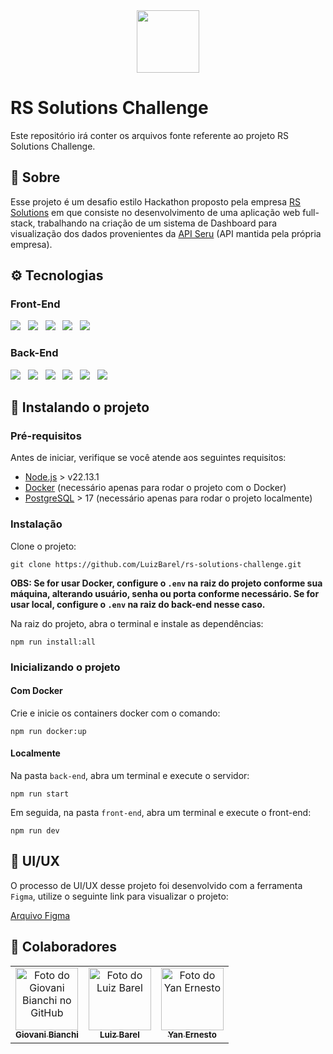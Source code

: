 <div align="center">
  <img src="https://github.com/user-attachments/assets/6395425e-8dd4-4ac4-bef6-eeeb6ba95757" height="100"/>
</div>

# RS Solutions Challenge

Este repositório irá conter os arquivos fonte referente ao projeto RS Solutions Challenge.

## 📌 Sobre

Esse projeto é um desafio estilo Hackathon proposto pela empresa <a href="https://www.rssolutions.com.br/">RS Solutions</a> em que consiste no desenvolvimento de uma aplicação web full-stack, trabalhando na criação de um sistema de Dashboard para visualização dos dados provenientes da <a href="https://integration.plataformaseru.com.br/v1/docs">API Seru</a> (API mantida pela própria empresa).

## ⚙ Tecnologias

<div>
    <h3>Front-End</h3>
    <img src="https://img.shields.io/badge/next%20js-000000?style=for-the-badge&logo=nextdotjs&logoColor=white" /> &nbsp
    <img src="https://img.shields.io/badge/React-20232A?style=for-the-badge&logo=react&logoColor=61DAFB" /> &nbsp
    <img src="https://img.shields.io/badge/TypeScript-007ACC?style=for-the-badge&logo=typescript&logoColor=white" /> &nbsp
    <img src="https://img.shields.io/badge/Tailwind_CSS-38B2AC?style=for-the-badge&logo=tailwind-css&logoColor=white" /> &nbsp
    <img src="https://img.shields.io/badge/shadcn%2Fui-000000?style=for-the-badge&logo=shadcnui&logoColor=white" /> &nbsp
</div>

<div>
    <h3>Back-End</h3>
    <img src="https://img.shields.io/badge/nestjs-E0234E?style=for-the-badge&logo=nestjs&logoColor=white" /> &nbsp
    <img src="https://img.shields.io/badge/Node%20js-339933?style=for-the-badge&logo=nodedotjs&logoColor=white" /> &nbsp
    <img src="https://img.shields.io/badge/TypeScript-007ACC?style=for-the-badge&logo=typescript&logoColor=white" /> &nbsp
    <img src="https://img.shields.io/badge/Docker-2CA5E0?style=for-the-badge&logo=docker&logoColor=white" /> &nbsp
    <img src="https://img.shields.io/badge/PostgreSQL-316192?style=for-the-badge&logo=postgresql&logoColor=white" /> &nbsp
    <img src="https://img.shields.io/badge/Jest-C21325?style=for-the-badge&logo=jest&logoColor=white" /> &nbsp
</div>

## 🚀 Instalando o projeto

### Pré-requisitos

Antes de iniciar, verifique se você atende aos seguintes requisitos:

- [Node.js](https://nodejs.org/pt) > v22.13.1
- [Docker](https://www.docker.com/) (necessário apenas para rodar o projeto com o Docker)
- [PostgreSQL](https://www.postgresql.org/) > 17 (necessário apenas para rodar o projeto localmente)

### Instalação

Clone o projeto:

```
git clone https://github.com/LuizBarel/rs-solutions-challenge.git
```

**OBS: Se for usar Docker, configure o `.env` na raiz do projeto conforme sua máquina, alterando usuário, senha ou porta conforme necessário. Se for usar local, configure o `.env` na raiz do back-end nesse caso.**

Na raiz do projeto, abra o terminal e instale as dependências:

```
npm run install:all
```

### Inicializando o projeto

#### Com Docker

Crie e inicie os containers docker com o comando:

```
npm run docker:up
```

#### Localmente

Na pasta `back-end`, abra um terminal e execute o servidor:

```
npm run start
```

Em seguida, na pasta `front-end`, abra um terminal e execute o front-end:

```
npm run dev
```

## 🎨 UI/UX

O processo de UI/UX desse projeto foi desenvolvido com a ferramenta `Figma`, utilize o seguinte link para visualizar o projeto:

[Arquivo Figma](https://www.figma.com/design/5hBkIORTjnsMv7russVEBk/RS-Solutions-Challenge---Hackathon?node-id=0-1&t=GdaePGOE4YpmQntp-1)

## 🤝 Colaboradores

<table>
  <tr>
    <td align="center">
      <a href="https://www.linkedin.com/in/giovaniwhb/" target="_blank" title="LinkedIn">
        <img src="https://avatars.githubusercontent.com/u/144968863" width="100px;" alt="Foto do Giovani Bianchi no GitHub"/><br>
        <sub>
          <b>Giovani Bianchi</b>
        </sub>
      </a>
    </td>
    <td align="center">
      <a href="https://www.linkedin.com/in/luiz-barel-58570429b/" target="_blank" title="LinkedIn">
        <img src="https://avatars.githubusercontent.com/u/138068450" width="100px;" alt="Foto do Luiz Barel"/><br>
        <sub>
          <b>Luiz Barel</b>
        </sub>
      </a>
    </td>
    <td align="center">
      <a href="https://www.linkedin.com/in/yan-ernesto-97751a1b8/" target="_blank" title="LinkedIn">
        <img src="https://media.licdn.com/dms/image/v2/D4D03AQGaqZkPELbReA/profile-displayphoto-shrink_200_200/profile-displayphoto-shrink_200_200/0/1666744379129?e=1743638400&v=beta&t=JXPagSPDzNgWYI141lZdlzj72H8kZwiFhlO0bDmc7KI" width="100px;" alt="Foto do Yan Ernesto"/><br>
        <sub>
          <b>Yan Ernesto</b>
        </sub>
      </a>
    </td>
  </tr>
</table>
